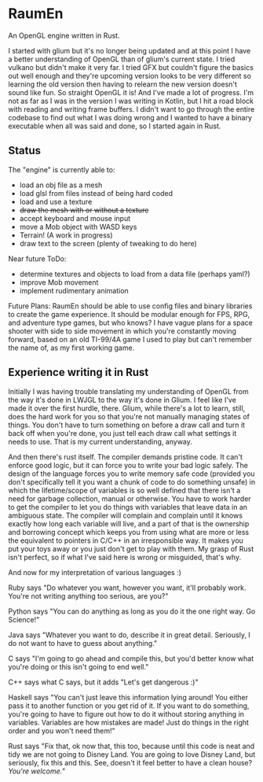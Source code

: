RaumEn
======

An OpenGL engine written in Rust.

I started with glium but it's no longer being updated and at this point I have a better understanding of OpenGL than of glium's current state.  I tried vulkano but didn't make it very far.  I tried GFX but couldn't figure the basics out well enough and they're upcoming version looks to be very different so learning the old version then having to relearn the new version doesn't sound like fun.  So straight OpenGL it is! And I've made a lot of progress.  I'm not as far as I was in the version I was writing in Kotlin, but I hit a road block with reading and writing frame buffers.  I didn't want to go through the entire codebase to find out what I was doing wrong and I wanted to have a binary executable when all was said and done, so I started again in Rust.

Status
------

The "engine" is currently able to:
- load an obj file as a mesh
- load glsl from files instead of being hard coded
- load and use a texture
- ~~draw the mesh with or without a texture~~
- accept keyboard and mouse input
- move a Mob object with WASD keys
- Terrain! (A work in progress)
- draw text to the screen (plenty of tweaking to do here)

Near future ToDo:
- determine textures and objects to load from a data file (perhaps yaml?)
- improve Mob movement
- implement rudimentary animation

Future Plans:
RaumEn should be able to use config files and binary libraries to create the game experience.  It should be modular enough for FPS, RPG, and adventure type games, but who knows?  I have vague plans for a space shooter with side to side movement in which you're constantly moving forward, based on an old TI-99/4A game I used to play but can't remember the name of, as my first working game.

Experience writing it in Rust
-----------------------------

Initially I was having trouble translating my understanding of OpenGL from the way it's done in LWJGL to the way it's done in Glium.  I feel like I've made it over the first hurdle, there.  Glium, while there's a lot to learn, still, does the hard work for you so that you're not manually managing states of things.  You don't have to turn something on before a draw call and turn it back off when you're done, you just tell each draw call what settings it needs to use.  That is my current understanding, anyway.

And then there's rust itself.  The compiler demands pristine code.  It can't enforce good logic, but it can force you to write your bad logic safely.  The design of the language forces you to write memory safe code (provided you don't specifically tell it you want a chunk of code to do something unsafe) in which the lifetime/scope of variables is so well defined that there isn't a need for garbage collection, manual or otherwise.  You have to work harder to get the compiler to let you do things with variables that leave data in an ambiguous state.  The compiler will complain and complain until it knows exactly how long each variable will live, and a part of that is the ownership and borrowing concept which keeps you from using what are more or less the equivalent to pointers in C/C++ in an irresponsible way.  It makes you put your toys away or you just don't get to play with them.  My grasp of Rust isn't perfect, so if what I've said here is wrong or misguided, that's why.

And now for my interpretation of various languages :)

Ruby says "Do whatever you want, however you want, it'll probably work.  You're not writing anything too serious, are you?"

Python says "You can do anything as long as you do it the one right way.  Go Science!"

Java says "Whatever you want to do, describe it in great detail.  Seriously, I do not want to have to guess about anything."

C says "I'm going to go ahead and compile this, but you'd better know what you're doing or this isn't going to end well."

C++ says what C says, but it adds "Let's get dangerous :)"

Haskell says "You can't just leave this information lying around! You either pass it to another function or you get rid of it.  If you want to do something, you're going to have to figure out how to do it without storing anything in variables.  Variables are how mistakes are made!  Just do things in the right order and you won't need them!"

Rust says "Fix that, ok now that, this too, because until this code is neat and tidy we are not going to Disney Land.  You are going to love Disney Land, but seriously, fix this and this.  See, doesn't it feel better to have a clean house?  *You're welcome.*"

